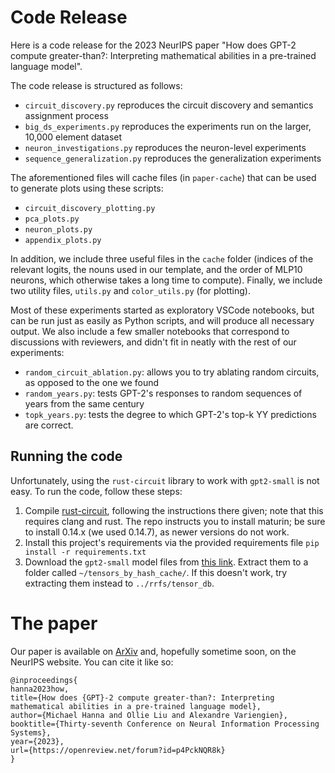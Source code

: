# Code Release 
Here is a code release for the 2023 NeurIPS paper "How does GPT-2 compute greater-than?: Interpreting mathematical abilities in a pre-trained language model". 

The code release is structured as follows:
- `circuit_discovery.py` reproduces the circuit discovery and semantics assignment process
- `big_ds_experiments.py` reproduces the experiments run on the larger, 10,000 element dataset
- `neuron_investigations.py` reproduces the neuron-level experiments
- `sequence_generalization.py` reproduces the generalization experiments

The aforementioned files will cache files (in `paper-cache`) that can be used to generate plots using these scripts: 
- `circuit_discovery_plotting.py`
- `pca_plots.py`
- `neuron_plots.py`
- `appendix_plots.py`

In addition, we include three useful files in the `cache` folder (indices of the relevant logits, the nouns used in our template, and the order of MLP10 neurons, which otherwise takes a long time to compute). Finally, we include two utility files, `utils.py` and `color_utils.py` (for plotting).

Most of these experiments started as exploratory VSCode notebooks, but can be run just as easily as Python scripts, and will produce all necessary output. We also include a few smaller notebooks that correspond to discussions with reviewers, and didn't fit in neatly with the rest of our experiments:
- `random_circuit_ablation.py`: allows you to try ablating random circuits, as opposed to the one we found
- `random_years.py`: tests GPT-2's responses to random sequences of years from the same century
- `topk_years.py`: tests the degree to which GPT-2's top-k YY predictions are correct.

## Running the code
Unfortunately, using the `rust-circuit` library to work with `gpt2-small` is not easy. To run the code, follow these steps:

1. Compile [rust-circuit](https://github.com/redwoodresearch/rust_circuit_public), following the instructions there given; note that this requires clang and rust. The repo instructs you to install maturin; be sure to install 0.14.x (we used 0.14.7), as newer versions do not work.
2. Install this project's requirements via the provided requirements file `pip install -r requirements.txt`
3. Download the `gpt2-small` model files from [this link](https://rrserve.s3.us-west-2.amazonaws.com/remix/remix_tensors.zip). Extract them to a folder called `~/tensors_by_hash_cache/`. If this doesn't work, try extracting them instead to `../rrfs/tensor_db`.

# The paper
Our paper is available on [ArXiv](https://arxiv.org/abs/2305.00586) and, hopefully sometime soon, on the NeurIPS website. You can cite it like so:

```
@inproceedings{
hanna2023how,
title={How does {GPT}-2 compute greater-than?: Interpreting mathematical abilities in a pre-trained language model},
author={Michael Hanna and Ollie Liu and Alexandre Variengien},
booktitle={Thirty-seventh Conference on Neural Information Processing Systems},
year={2023},
url={https://openreview.net/forum?id=p4PckNQR8k}
}
```
